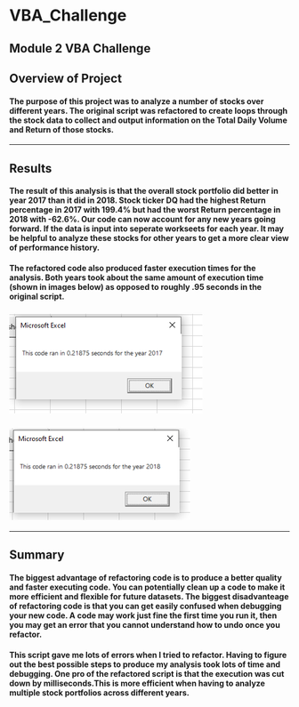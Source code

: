 # VBA_Challenge
Module 2 VBA Challenge
---
## Overview of Project
#### The purpose of this project was to analyze a number of stocks over different years. The original script was refactored to create loops through the stock data to collect and output information on the Total Daily Volume and Return of those stocks.
---
## Results
#### The result of this analysis is that the overall stock portfolio did better in year 2017 than it did in 2018. Stock ticker DQ had the highest Return percentage in 2017 with 199.4% but had the worst Return percentage in 2018 with -62.6%. Our code can now account for any new years going forward. If the data is input into seperate workseets for each year. It may be helpful to analyze these stocks for other years to get a more clear view of performance history.
#### The refactored code also produced faster execution times for the analysis. Both years took about the same amount of execution time (shown in images below) as opposed to roughly .95 seconds in the original script.
### ![](https://github.com/yfaulkne/VBA_Challenge/blob/main/Resources/VBA_Challenge_2017.PNG) 
### ![](https://github.com/yfaulkne/VBA_Challenge/blob/main/Resources/VBA_Challenge_2018.PNG)
---
## Summary

#### The biggest advantage of refactoring code is to produce a better quality and faster executing code. You can potentially clean up a code to make it more efficient and flexible for future datasets. The biggest disadvanteage of refactoring code is that you can get easily confused when debugging your new code. A code may work just fine the first time you run it, then you may get an error that you cannot understand how to undo once you refactor. 

#### This script gave me lots of errors when I tried to refactor. Having to figure out the best possible steps to produce my analysis took lots of time and debugging. One pro of the refactored script is that the execution was cut down by milliseconds.This is more efficient when having to analyze multiple stock portfolios across different years. 
